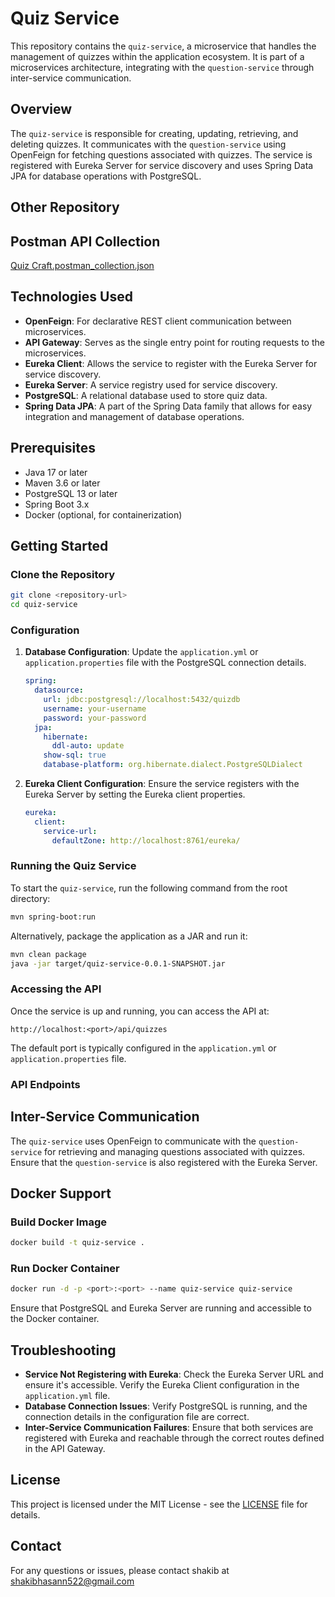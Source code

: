 # Quiz Service

This repository contains the `quiz-service`, a microservice that handles the management of quizzes within the application ecosystem. It is part of a microservices architecture, integrating with the `question-service` through inter-service communication.

## Overview

The `quiz-service` is responsible for creating, updating, retrieving, and deleting quizzes. It communicates with the `question-service` using OpenFeign for fetching questions associated with quizzes. The service is registered with Eureka Server for service discovery and uses Spring Data JPA for database operations with PostgreSQL.

## Other Repository


## Postman API Collection
[Quiz Craft.postman_collection.json](https://github.com/user-attachments/files/16823586/Quiz.Craft.postman_collection.json)



## Technologies Used

- **OpenFeign**: For declarative REST client communication between microservices.
- **API Gateway**: Serves as the single entry point for routing requests to the microservices.
- **Eureka Client**: Allows the service to register with the Eureka Server for service discovery.
- **Eureka Server**: A service registry used for service discovery.
- **PostgreSQL**: A relational database used to store quiz data.
- **Spring Data JPA**: A part of the Spring Data family that allows for easy integration and management of database operations.

## Prerequisites

- Java 17 or later
- Maven 3.6 or later
- PostgreSQL 13 or later
- Spring Boot 3.x
- Docker (optional, for containerization)

## Getting Started

### Clone the Repository

```bash
git clone <repository-url>
cd quiz-service
```

### Configuration

1. **Database Configuration**:
   Update the `application.yml` or `application.properties` file with the PostgreSQL connection details.

   ```yaml
   spring:
     datasource:
       url: jdbc:postgresql://localhost:5432/quizdb
       username: your-username
       password: your-password
     jpa:
       hibernate:
         ddl-auto: update
       show-sql: true
       database-platform: org.hibernate.dialect.PostgreSQLDialect
   ```

2. **Eureka Client Configuration**:
   Ensure the service registers with the Eureka Server by setting the Eureka client properties.

   ```yaml
   eureka:
     client:
       service-url:
         defaultZone: http://localhost:8761/eureka/
   ```

### Running the Quiz Service

To start the `quiz-service`, run the following command from the root directory:

```bash
mvn spring-boot:run
```

Alternatively, package the application as a JAR and run it:

```bash
mvn clean package
java -jar target/quiz-service-0.0.1-SNAPSHOT.jar
```

### Accessing the API

Once the service is up and running, you can access the API at:

```
http://localhost:<port>/api/quizzes
```

The default port is typically configured in the `application.yml` or `application.properties` file.

### API Endpoints

## Inter-Service Communication

The `quiz-service` uses OpenFeign to communicate with the `question-service` for retrieving and managing questions associated with quizzes. Ensure that the `question-service` is also registered with the Eureka Server.

## Docker Support

### Build Docker Image

```bash
docker build -t quiz-service .
```

### Run Docker Container

```bash
docker run -d -p <port>:<port> --name quiz-service quiz-service
```

Ensure that PostgreSQL and Eureka Server are running and accessible to the Docker container.

## Troubleshooting

- **Service Not Registering with Eureka**: Check the Eureka Server URL and ensure it's accessible. Verify the Eureka Client configuration in the `application.yml` file.
- **Database Connection Issues**: Verify PostgreSQL is running, and the connection details in the configuration file are correct.
- **Inter-Service Communication Failures**: Ensure that both services are registered with Eureka and reachable through the correct routes defined in the API Gateway.

## License

This project is licensed under the MIT License - see the [LICENSE](LICENSE) file for details.

## Contact

For any questions or issues, please contact shakib at shakibhasann522@gmail.com
